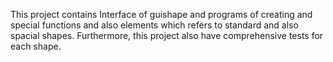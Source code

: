 This project contains Interface of guishape and programs of creating and special functions and also elements which refers to standard and also spacial shapes. Furthermore, this project also have comprehensive tests for each shape. 
